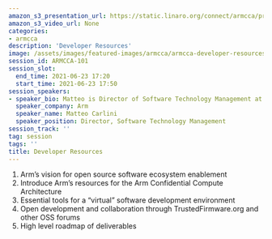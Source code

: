 ```yaml
---
amazon_s3_presentation_url: https://static.linaro.org/connect/armcca/presentations/CCATechEvent-210623-MC.pdf
amazon_s3_video_url: None
categories:
- armcca
description: 'Developer Resources'
image: /assets/images/featured-images/armcca/armcca-developer-resources.png
session_id: ARMCCA-101
session_slot:
  end_time: 2021-06-23 17:20
  start_time: 2021-06-23 17:50
session_speakers:
- speaker_bio: Matteo is Director of Software Technology Management at Arm and serves as Chairman of the Board for Trusted Firmware. He drives Arm's community effort into various open source projects, focusing on security architectures, firmware & kernel interfaces, platform security requirements and ecosystem enablement. In a previous life, he spent many years managing and working on embedded software developments for networking and automotive devices across various companies, where firmware meant BSPs and lot of proprietary headache.
  speaker_company: Arm
  speaker_name: Matteo Carlini
  speaker_position: Director, Software Technology Management
session_track: ''
tag: session
tags: ''
title: Developer Resources
---
```

1. Arm’s vision for open source software ecosystem enablement
2. Introduce Arm’s resources for the Arm Confidential Compute Architecture
3. Essential tools for a “virtual” software development environment 
4. Open development and collaboration through TrustedFirmware.org and other OSS forums
5. High level roadmap of deliverables